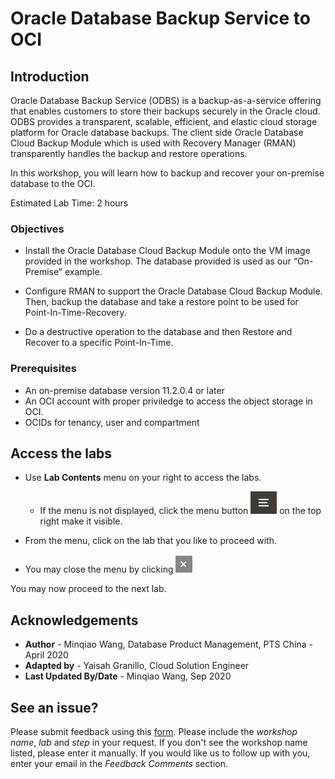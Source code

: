 # Oracle Database Backup Service to OCI #

## Introduction

Oracle Database Backup Service (ODBS) is a backup-as-a-service offering that enables customers to store their backups securely in the Oracle cloud. ODBS provides a transparent, scalable, efficient, and elastic cloud storage platform for Oracle database backups. The client side Oracle Database Cloud Backup Module which is used with Recovery Manager (RMAN) transparently handles the backup and restore operations.

In this workshop, you will learn how to backup and recover your on-premise database to the OCI.

Estimated Lab Time: 2 hours

### Objectives

- Install the Oracle Database Cloud Backup Module onto the VM image provided in the workshop. The database provided is used as our “On-Premise” example.

- Configure RMAN to support the Oracle Database Cloud Backup Module. Then, backup the database and take a restore point to be used for Point-In-Time-Recovery.

- Do a destructive operation to the database and then Restore and Recover to a specific Point-In-Time.

### Prerequisites

- An on-premise database version 11.2.0.4 or later
- An OCI account with proper priviledge to access the object storage in OCI.
- OCIDs for tenancy, user and compartment

## Access the labs

- Use **Lab Contents** menu on your right to access the labs.
    - If the menu is not displayed, click the menu button ![](./images/menu-button.png) on the top right  make it visible.


- From the menu, click on the lab that you like to proceed with. 

- You may close the menu by clicking ![](./images/menu-close.png)

You may now proceed to the next lab.

## Acknowledgements

- **Author** - Minqiao Wang, Database Product Management, PTS China - April 2020
- **Adapted by** -  Yaisah Granillo, Cloud Solution Engineer
- **Last Updated By/Date** - Minqiao Wang, Sep 2020

## See an issue?
Please submit feedback using this [form](https://apexapps.oracle.com/pls/apex/f?p=133:1:::::P1_FEEDBACK:1). Please include the *workshop name*, *lab* and *step* in your request.  If you don't see the workshop name listed, please enter it manually. If you would like us to follow up with you, enter your email in the *Feedback Comments* section. 
